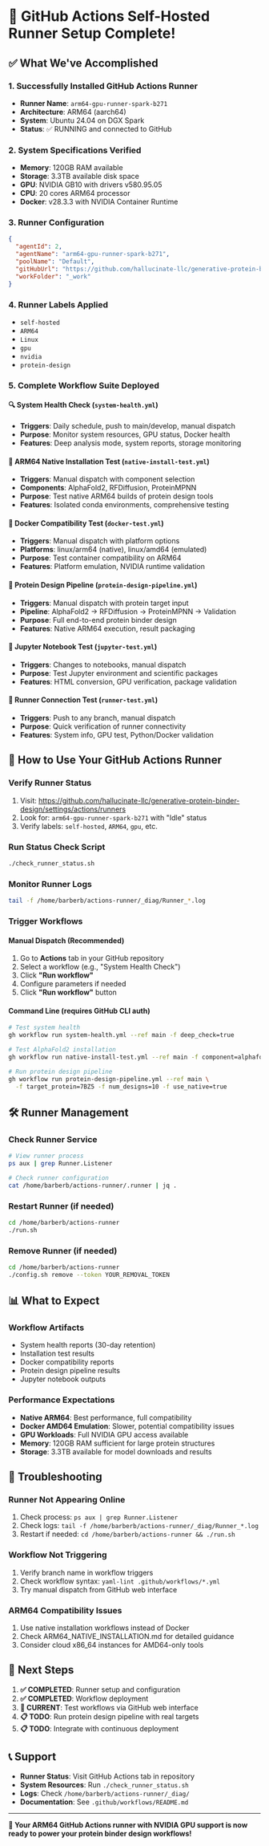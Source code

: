 # 🎉 GitHub Actions Self-Hosted Runner Setup Complete!

## ✅ What We've Accomplished

### 1. **Successfully Installed GitHub Actions Runner**
- **Runner Name**: `arm64-gpu-runner-spark-b271`
- **Architecture**: ARM64 (aarch64) 
- **System**: Ubuntu 24.04 on DGX Spark
- **Status**: ✅ RUNNING and connected to GitHub

### 2. **System Specifications Verified**
- **Memory**: 120GB RAM available
- **Storage**: 3.3TB available disk space  
- **GPU**: NVIDIA GB10 with drivers v580.95.05
- **CPU**: 20 cores ARM64 processor
- **Docker**: v28.3.3 with NVIDIA Container Runtime

### 3. **Runner Configuration**
```json
{
  "agentId": 2,
  "agentName": "arm64-gpu-runner-spark-b271", 
  "poolName": "Default",
  "gitHubUrl": "https://github.com/hallucinate-llc/generative-protein-binder-design/",
  "workFolder": "_work"
}
```

### 4. **Runner Labels Applied**
- `self-hosted`
- `ARM64`
- `Linux` 
- `gpu`
- `nvidia`
- `protein-design`

### 5. **Complete Workflow Suite Deployed**

#### 🔍 **System Health Check** (`system-health.yml`)
- **Triggers**: Daily schedule, push to main/develop, manual dispatch
- **Purpose**: Monitor system resources, GPU status, Docker health
- **Features**: Deep analysis mode, system reports, storage monitoring

#### 🧬 **ARM64 Native Installation Test** (`native-install-test.yml`) 
- **Triggers**: Manual dispatch with component selection
- **Components**: AlphaFold2, RFDiffusion, ProteinMPNN
- **Purpose**: Test native ARM64 builds of protein design tools
- **Features**: Isolated conda environments, comprehensive testing

#### 🐳 **Docker Compatibility Test** (`docker-test.yml`)
- **Triggers**: Manual dispatch with platform options
- **Platforms**: linux/arm64 (native), linux/amd64 (emulated)
- **Purpose**: Test container compatibility on ARM64
- **Features**: Platform emulation, NVIDIA runtime validation

#### 🧪 **Protein Design Pipeline** (`protein-design-pipeline.yml`)
- **Triggers**: Manual dispatch with protein target input
- **Pipeline**: AlphaFold2 → RFDiffusion → ProteinMPNN → Validation
- **Purpose**: Full end-to-end protein binder design
- **Features**: Native ARM64 execution, result packaging

#### 📓 **Jupyter Notebook Test** (`jupyter-test.yml`)
- **Triggers**: Changes to notebooks, manual dispatch
- **Purpose**: Test Jupyter environment and scientific packages
- **Features**: HTML conversion, GPU verification, package validation

#### 🔗 **Runner Connection Test** (`runner-test.yml`)
- **Triggers**: Push to any branch, manual dispatch
- **Purpose**: Quick verification of runner connectivity
- **Features**: System info, GPU test, Python/Docker validation

## 🚀 How to Use Your GitHub Actions Runner

### **Verify Runner Status**
1. Visit: https://github.com/hallucinate-llc/generative-protein-binder-design/settings/actions/runners
2. Look for: `arm64-gpu-runner-spark-b271` with "Idle" status
3. Verify labels: `self-hosted`, `ARM64`, `gpu`, etc.

### **Run Status Check Script**
```bash
./check_runner_status.sh
```

### **Monitor Runner Logs**
```bash
tail -f /home/barberb/actions-runner/_diag/Runner_*.log
```

### **Trigger Workflows**

#### **Manual Dispatch (Recommended)**
1. Go to **Actions** tab in your GitHub repository  
2. Select a workflow (e.g., "System Health Check")
3. Click **"Run workflow"**
4. Configure parameters if needed
5. Click **"Run workflow"** button

#### **Command Line (requires GitHub CLI auth)**
```bash
# Test system health
gh workflow run system-health.yml --ref main -f deep_check=true

# Test AlphaFold2 installation
gh workflow run native-install-test.yml --ref main -f component=alphafold2

# Run protein design pipeline
gh workflow run protein-design-pipeline.yml --ref main \
  -f target_protein=7BZ5 -f num_designs=10 -f use_native=true
```

## 🛠️ Runner Management

### **Check Runner Service**
```bash
# View runner process
ps aux | grep Runner.Listener

# Check runner configuration
cat /home/barberb/actions-runner/.runner | jq .
```

### **Restart Runner (if needed)**
```bash
cd /home/barberb/actions-runner
./run.sh
```

### **Remove Runner (if needed)**
```bash
cd /home/barberb/actions-runner  
./config.sh remove --token YOUR_REMOVAL_TOKEN
```

## 📊 What to Expect

### **Workflow Artifacts**
- System health reports (30-day retention)
- Installation test results  
- Docker compatibility reports
- Protein design pipeline results
- Jupyter notebook outputs

### **Performance Expectations**
- **Native ARM64**: Best performance, full compatibility
- **Docker AMD64 Emulation**: Slower, potential compatibility issues
- **GPU Workloads**: Full NVIDIA GPU access available
- **Memory**: 120GB RAM sufficient for large protein structures
- **Storage**: 3.3TB available for model downloads and results

## 🔧 Troubleshooting

### **Runner Not Appearing Online**
1. Check process: `ps aux | grep Runner.Listener`
2. Check logs: `tail -f /home/barberb/actions-runner/_diag/Runner_*.log`
3. Restart if needed: `cd /home/barberb/actions-runner && ./run.sh`

### **Workflow Not Triggering**
1. Verify branch name in workflow triggers
2. Check workflow syntax: `yaml-lint .github/workflows/*.yml`
3. Try manual dispatch from GitHub web interface

### **ARM64 Compatibility Issues**
1. Use native installation workflows instead of Docker
2. Check ARM64_NATIVE_INSTALLATION.md for detailed guidance
3. Consider cloud x86_64 instances for AMD64-only tools

## 🎯 Next Steps

1. **✅ COMPLETED**: Runner setup and configuration
2. **✅ COMPLETED**: Workflow deployment  
3. **🔄 CURRENT**: Test workflows via GitHub web interface
4. **📋 TODO**: Run protein design pipeline with real targets
5. **📋 TODO**: Integrate with continuous deployment  

## 📞 Support

- **Runner Status**: Visit GitHub Actions tab in repository
- **System Resources**: Run `./check_runner_status.sh`  
- **Logs**: Check `/home/barberb/actions-runner/_diag/`
- **Documentation**: See `.github/workflows/README.md`

---

**🚀 Your ARM64 GitHub Actions runner with NVIDIA GPU support is now ready to power your protein binder design workflows!**